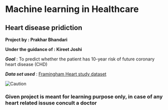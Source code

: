 # Machine learning in Healthcare

## Heart disease pridiction

__Project by : Prakhar Bhandari__  

__Under the guidance of : Kireet Joshi__

___Goal___ : To predict whether the patient has 10-year risk of future coronary heart disease (CHD)  

___Data set used___ : [Framingham Heart study dataset](https://www.kaggle.com/amanajmera1/framingham-heart-study-dataset)

![Caution](https://upload.wikimedia.org/wikipedia/commons/thumb/9/92/Caution_sign_used_on_roads_pn.svg/1200px-Caution_sign_used_on_roads_pn.svg.png)

### Given project is meant for learning purpose only, in case of any heart related issuse concult a doctor